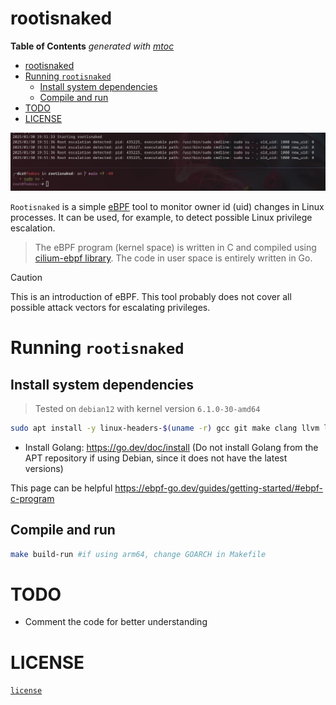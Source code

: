 # rootisnaked

<!-- START OF TOC !DO NOT EDIT THIS CONTENT MANUALLY-->
**Table of Contents**  *generated with [mtoc](https://github.com/containerscrew/mtoc)*
- [rootisnaked](#rootisnaked)
- [Running `rootisnaked`](#running-rootisnaked)
  - [Install system dependencies](#install-system-dependencies)
  - [Compile and run](#compile-and-run)
- [TODO](#todo)
- [LICENSE](#license)
<!-- END OF TOC -->

![example](example.png)

`Rootisnaked` is a simple [eBPF](https://ebpf.io/) tool to monitor owner id (uid) changes in Linux processes. It can be used, for example, to detect possible Linux privilege escalation.

> The eBPF program (kernel space) is written in C and compiled using [cilium-ebpf library](https://github.com/cilium/ebpf). The code in user space is entirely written in Go.

> [!CAUTION]
> This is an introduction of eBPF. This tool probably does not cover all possible attack vectors for escalating privileges.

# Running `rootisnaked`

## Install system dependencies

> Tested on `debian12` with kernel version `6.1.0-30-amd64`

```bash
sudo apt install -y linux-headers-$(uname -r) gcc git make clang llvm libbpf-dev libbpf-tools bpftool bpftrace
```

* Install Golang: https://go.dev/doc/install (Do not install Golang from the APT repository if using Debian, since it does not have the latest versions)

This page can be helpful https://ebpf-go.dev/guides/getting-started/#ebpf-c-program

## Compile and run

```bash
make build-run #if using arm64, change GOARCH in Makefile
```

# TODO

- Comment the code for better understanding


# LICENSE

[`license`](./LICENSE)
